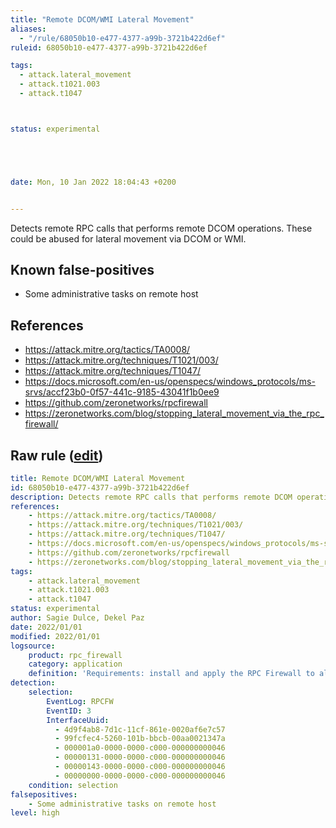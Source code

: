 ```yaml
---
title: "Remote DCOM/WMI Lateral Movement"
aliases:
  - "/rule/68050b10-e477-4377-a99b-3721b422d6ef"
ruleid: 68050b10-e477-4377-a99b-3721b422d6ef

tags:
  - attack.lateral_movement
  - attack.t1021.003
  - attack.t1047



status: experimental





date: Mon, 10 Jan 2022 18:04:43 +0200


---
```


Detects remote RPC calls that performs remote DCOM operations. These could be abused for lateral movement via DCOM or WMI.

<!--more-->


## Known false-positives

* Some administrative tasks on remote host



## References

* https://attack.mitre.org/tactics/TA0008/
* https://attack.mitre.org/techniques/T1021/003/
* https://attack.mitre.org/techniques/T1047/
* https://docs.microsoft.com/en-us/openspecs/windows_protocols/ms-srvs/accf23b0-0f57-441c-9185-43041f1b0ee9
* https://github.com/zeronetworks/rpcfirewall
* https://zeronetworks.com/blog/stopping_lateral_movement_via_the_rpc_firewall/


## Raw rule ([edit](https://github.com/SigmaHQ/sigma/edit/master/rules/application/rpc_firewall/rpc_firewall_remote_dcom_or_wmi.yml))
```yaml
title: Remote DCOM/WMI Lateral Movement
id: 68050b10-e477-4377-a99b-3721b422d6ef
description: Detects remote RPC calls that performs remote DCOM operations. These could be abused for lateral movement via DCOM or WMI.
references:
    - https://attack.mitre.org/tactics/TA0008/
    - https://attack.mitre.org/techniques/T1021/003/
    - https://attack.mitre.org/techniques/T1047/
    - https://docs.microsoft.com/en-us/openspecs/windows_protocols/ms-srvs/accf23b0-0f57-441c-9185-43041f1b0ee9
    - https://github.com/zeronetworks/rpcfirewall
    - https://zeronetworks.com/blog/stopping_lateral_movement_via_the_rpc_firewall/
tags:
    - attack.lateral_movement
    - attack.t1021.003
    - attack.t1047
status: experimental
author: Sagie Dulce, Dekel Paz
date: 2022/01/01
modified: 2022/01/01
logsource:
    product: rpc_firewall
    category: application
    definition: 'Requirements: install and apply the RPC Firewall to all processes with "audit:true action:block uuid:367abb81-9844-35f1-ad32-98f038001003'
detection:
    selection:
        EventLog: RPCFW
        EventID: 3
        InterfaceUuid:
          - 4d9f4ab8-7d1c-11cf-861e-0020af6e7c57
          - 99fcfec4-5260-101b-bbcb-00aa0021347a
          - 000001a0-0000-0000-c000-000000000046
          - 00000131-0000-0000-c000-000000000046
          - 00000143-0000-0000-c000-000000000046
          - 00000000-0000-0000-c000-000000000046
    condition: selection
falsepositives:
    - Some administrative tasks on remote host
level: high

```
